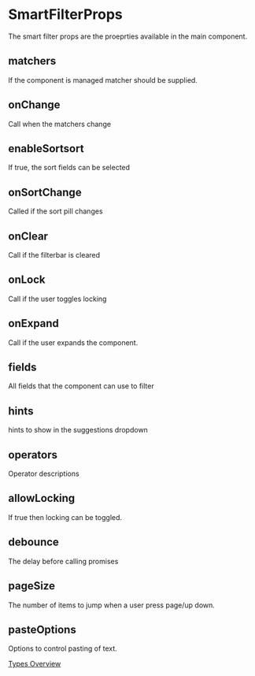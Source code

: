 # SmartFilterProps
The smart filter props are the proeprties available in the main component.

## matchers
If the component is managed matcher should be supplied.
## onChange
Call when the matchers change
## enableSortsort
If true, the sort fields can be selected
## onSortChange
Called if the sort pill changes
## onClear
Call if the filterbar is cleared
## onLock
Call if the user toggles locking 
## onExpand
Call if the user expands the component.
## fields
All fields that the component can use to filter
## hints
hints to show in the suggestions dropdown
## operators
Operator descriptions
## allowLocking
If true then locking can be toggled.
## debounce
The delay before calling promises 
## pageSize
The number of items to jump when a user press page/up down.
## pasteOptions
Options to control pasting of text.

[Types Overview](./Overview.md)